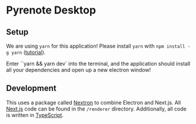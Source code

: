 # Pyrenote Desktop

## Setup

We are using `yarn` for this application! Please install `yarn` with `npm install -g yarn` ([tutorial](https://www.digitalocean.com/community/tutorials/how-to-install-and-use-the-yarn-package-manager-for-node-js)).

Enter ``yarn && yarn dev` into the terminal, and the application should install all your dependencies and open up a new electron window!

## Development

This uses a package called [Nextron](https://blog.logrocket.com/building-app-next-js-electron/) to combine Electron and Next.js. All [Next.js](https://nextjs.org/) code can be found in the `/renderer` directory. Additionally, all code is written in [TypeScript](https://www.typescriptlang.org/).
